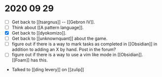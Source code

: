 # 2020 09 29
- [ ] Get back to [[tsargnus]] -- [[Gebron IV]].
- [ ] Think about [[A pattern language]].
- [x] Get back to [[dyokomizo]].
- [ ] Get back to [[unknownquant]] about the game.
- [ ] figure out if there is a way to mark tasks as completed in [[Obsidian]] in addition to adding an X by hand. Post in the forum?
- [ ] figure out if there is a way to use a vim like mode in [[Obsidian]]. [[Foam]] has this.
- Talked to [[ding levery]] on [[zulip]]